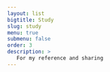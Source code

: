 ```yaml
---
layout: list
bigtitle: Study
slug: study
menu: true
submenu: false
order: 3
description: >
   For my reference and sharing
---
```

